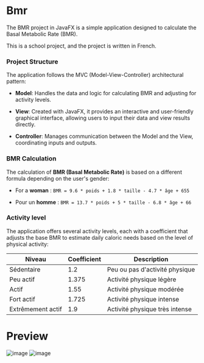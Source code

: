 # Bmr
The BMR project in JavaFX is a simple application designed to calculate the Basal Metabolic Rate (BMR).

This is a school project, and the project is written in French.

### Project Structure

The application follows the MVC (Model-View-Controller) architectural pattern:

- **Model**: Handles the data and logic for calculating BMR and adjusting for activity levels.

- **View**: Created with JavaFX, it provides an interactive and user-friendly graphical interface, allowing users to input their data and view results directly.

- **Controller**: Manages communication between the Model and the View, coordinating inputs and outputs.

### BMR Calculation

The calculation of **BMR (Basal Metabolic Rate)** is based on a different formula depending on the user's gender:

- For a **woman** :
`BMR = 9.6 * poids + 1.8 * taille - 4.7 * âge + 655`
 
- Pour un **homme** :
`BMR = 13.7 * poids + 5 * taille - 6.8 * âge + 66`

### Activity level

The application offers several activity levels, each with a coefficient that adjusts the base BMR to estimate daily caloric needs based on the level of physical activity:

| Niveau             | Coefficient | Description                            |
|--------------------|-------------|----------------------------------------|
| Sédentaire         | 1.2         | Peu ou pas d'activité physique         |
| Peu actif          | 1.375       | Activité physique légère               |
| Actif              | 1.55        | Activité physique modérée              |
| Fort actif         | 1.725       | Activité physique intense              |
| Extrêmement actif  | 1.9         | Activité physique très intense         |

# Preview
![image](https://github.com/user-attachments/assets/e18fbeff-dc60-45ad-83a1-1eae861b5832)
![image](https://github.com/user-attachments/assets/85b368f8-d033-4fbd-9437-6b833bbebbed)
